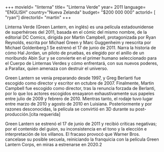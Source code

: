 +++
movieId= "linterna"
title= "Linterna Verde"
year= 2011
language= "ENGLISH"
country="Nueva Zelanda"
budget= "$200 000 000"
actorId= [ "ryan"]
directorId= "martin"
+++

Linterna Verde (Green Lantern, en inglés) es una película estadounidense de superhéroes del 2011, basada en el cómic del mismo nombre, de la editorial DC Comics, dirigida por Martin Campbell, protagonizada por Ryan Reynolds, escrita por Michael Green y Marc Guggenheim y reescrita por Michael Goldenberg.1​ Se estrenó el 17 de junio de 2011. Narra la historia de cómo Hal Jordan, un piloto de pruebas, es elegido por el anillo de un moribundo Abin Sur y se convierte en el primer humano seleccionado para el Cuerpo de Linternas Verdes y cómo enfrentará, con sus nuevos poderes, a Parallax, quien amenaza con destruir el universo.

Green Lantern se venía preparando desde 1997, y Greg Berlanti fue escogido como director y escritor en octubre de 2007. Finalmente, Martin Campbell fue escogido como director, tras la renuncia forzada de Berlanti, por lo que los actores escogidos ensayaron exhaustivamente sus papeles entre julio de 2009 y febrero de 2010. Mientras tanto, el rodaje tuvo lugar entre marzo de 2010 y agosto de 2010 en Luisiana. Posteriormente y por razones desconocidas, la película se convirtió en 3D durante su post-producción.[cita requerida]

Green Lantern se estrenó el 17 de junio de 2011 y recibió críticas negativas; por el contenido del guion, su inconsistencia en el tono y la elección e interpretación de los villanos. El fracaso provocó que Warner Bros. cancelase su posible secuela, reiniciando la franquicia con la película Green Lantern Corps, en miras a estrenarse en 2020.2​